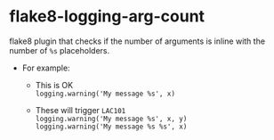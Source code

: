 # flake8-logging-arg-count

flake8 plugin that checks if the number of arguments is inline with the number of `%s` placeholders.

- For example:
	- This is OK\
	`logging.warning('My message %s', x)`

	- These will trigger `LAC101`\
	`logging.warning('My message %s', x, y)`\
	`logging.warning('My message %s %s', x)`
